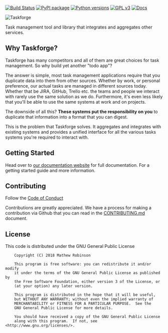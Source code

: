 [![Build Status](https://travis-ci.org/chasinglogic/taskforge.svg?branch=master)](https://travis-ci.org/chasinglogic/taskforge)
[![PyPI package](https://img.shields.io/pypi/v/taskforge-cli.svg)](https://pypi.python.org/pypi/taskforge-cli/)
[![Python versions](https://img.shields.io/pypi/pyversions/taskforge-cli.svg)](https://pypi.python.org/pypi/taskforge-cli/)
[![GPL v3](https://img.shields.io/badge/license-GPLv3-blue.svg)](https://github.com/chasinglogic/taskforge/blob/master/LICENSE)
[![Docs](https://img.shields.io/badge/docs-passing-green.svg)](http://taskforge.io/docs/)

![Taskforge](https://raw.githubusercontent.com/chasinglogic/taskforge/master/src/docs/_static/logo_wide.png)

Task management tool and library that integrates and aggregates other services.

## Why Taskforge?

Taskforge has many competitors and all of them are great choices for task
management. So why build yet another "todo app"?

The answer is simple, most task management applications require that you
duplicate data into them from other sources. Whether by work, or personal
preference, our actual tasks are managed in different sources today. Whether
that be JIRA, GitHub, Trello etc. the teams and people we interact with rarely
use the same solution as we do. Furthermore, it's even less likely that you'll
be able to use the same systems at work and on projects.

The downside of all this? **These systems put the responsibility on you** to
duplicate that information into a format that you can digest.

This is the problem that Taskforge solves. It aggregates and integrates with
existing systems and provides a unified interface for all the various tasks
systems you're required to interact with.

## Getting Started

Head over to [our documentation website](http://taskforge.io/docs/) for full
documentation. For a getting started guide and more information.

## Contributing

Follow the 
[Code of Conduct](https://github.com/chasinglogic/taskforge/blob/master/src/docs/code_of_conduct.rst)

Contributions are greatly appreciated. We have a process for making a
contribution via Github that you can read in the 
[CONTRIBUTING.md](https://github.com/chasinglogic/taskforge/blob/master/CONTRIBUTING.md)
document.

## License

This code is distributed under the GNU General Public License

```text
    Copyright (C) 2018 Mathew Robinson

    This program is free software: you can redistribute it and/or modify
    it under the terms of the GNU General Public License as published by
    the Free Software Foundation, either version 3 of the License, or
    (at your option) any later version.

    This program is distributed in the hope that it will be useful,
    but WITHOUT ANY WARRANTY; without even the implied warranty of
    MERCHANTABILITY or FITNESS FOR A PARTICULAR PURPOSE.  See the
    GNU General Public License for more details.

    You should have received a copy of the GNU General Public License
    along with this program.  If not, see <http://www.gnu.org/licenses/>.
```
